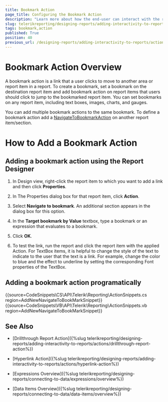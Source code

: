 ```yaml
---
title: Bookmark Action
page_title: Configuring the Bookmark Action
description: "Learn more about how the end-user can interact with the report to move from one report area to another."
slug: telerikreporting/designing-reports/adding-interactivity-to-reports/actions/bookmark-action
tags: bookmark,action
published: True
position: 40
previous_url: /designing-reports/adding-interactivity-to-reports/actions/how-to/how-to-add-a-bookmark-action, /designing-reports-interactivity-bookmark-action, /designing-reports-interactivity-how-to-add-bookmark
---
```


# Bookmark Action Overview

A bookmark action is a link that a user clicks to move to another area or report item in a report. To create a bookmark, set a bookmark on the destination report item and add bookmark action on report items that users should click to jump to the bookmarked report item. You can set bookmarks on any report item, including text boxes, images, charts, and gauges.

You can add multiple bookmark actions to the same bookmark. To define a bookmark action add a [NavigateToBookmarkAction](/api/Telerik.Reporting.NavigateToBookmarkAction) on another report item/section.

# How to Add a Bookmark Action

## Adding a bookmark action using the Report Designer

1. In Design view, right-click the report item to which you want to add a link and then click **Properties**.

1. In The Properties dialog box for that report item, click **Action**.

1. Select **Navigate to bookmark**. An additional section appears in the dialog box for this option.

1. In the **Target bookmark by Value** textbox, type a bookmark or an expression that
   evaluates to a bookmark.

1. Click **OK**.

1. To test the link, run the report and click the report item with the applied Action. For TextBox items, it is
   helpful to change the style of the text to indicate to the user that the text is a link. For example,
   change the color to blue and the effect to underline by setting the corresponding Font properties of the TextBox.

## Adding a bookmark action programatically

{{source=CodeSnippets\CS\API\Telerik\Reporting\ActionSnippets.cs region=AddNewNavigateToBookMarkSnippet}}
{{source=CodeSnippets\VB\API\Telerik\Reporting\ActionSnippets.vb region=AddNewNavigateToBookMarkSnippet}}

## See Also

- [Drillthrough Report Action]({%slug telerikreporting/designing-reports/adding-interactivity-to-reports/actions/drillthrough-report-action%})

- [Hyperlink Action]({%slug telerikreporting/designing-reports/adding-interactivity-to-reports/actions/hyperlink-action%})

- [Expressions Overview]({%slug telerikreporting/designing-reports/connecting-to-data/expressions/overview%})

- [Data Items Overview]({%slug telerikreporting/designing-reports/connecting-to-data/data-items/overview%})
